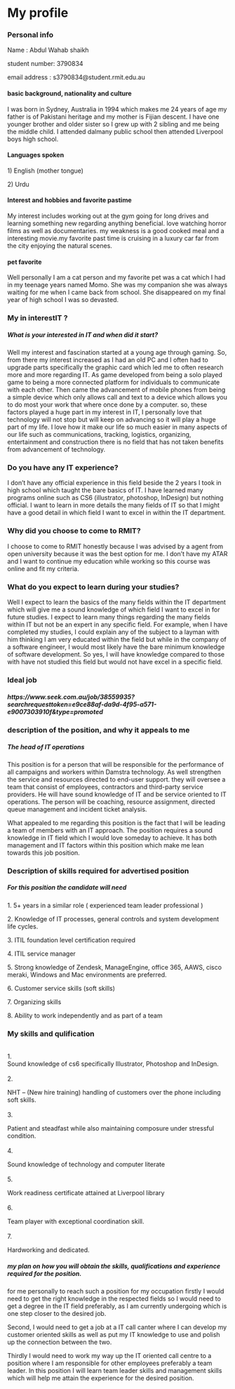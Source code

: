 <h1>My profile</h1>

<body><h3>Personal info</h3> 
<p>Name : Abdul Wahab shaikh</p>
<p>student number: 3790834</p>
<p>email address : s3790834@student.rmit.edu.au</p>
<p><h4>basic background, nationality and culture</p></h4>
<p>I was born in Sydney, Australia in 1994 which makes me 24 years of age my father is of Pakistani heritage and my mother is Fijian descent. I have one younger brother and older sister so I grew up with 2 sibling and me being the middle child. I attended dalmany public school then attended Liverpool boys high school. </p>
<p><h4>Languages spoken </p></h4>
<p>1) English  (mother tongue)</p>
<p>2) Urdu </p>
<p><h4>Interest and hobbies and favorite pastime </p></h4>
<p>My interest includes working out at the gym going for long drives and learning something new regarding anything beneficial. love watching horror films as well as documentaries. my weakness is a good cooked meal and a interesting movie.my favorite past time is cruising in a luxury car far from the city enjoying the natural scenes.</p>
<p><h4>pet favorite </p></h4>
Well personally I am a cat person and my favorite pet was a cat which I had in my teenage years named Momo. She was my companion she was always waiting for me when I came back from school. She disappeared on my final year of high school I was so devasted. </p></body>

<h3> My in interestIT ?</h3> 
<p><h5>What is your interested in IT and when did it start?</h5></p>

</P>Well my interest and fascination started at a young age through gaming. So, from there my interest increased as I had an old PC and I often had to upgrade parts specifically the graphic card which led me to often research more and more regarding IT. As game developed from being a solo played game to being a more connected platform for individuals to communicate with each other. Then came the advancement of mobile phones from being a simple device which only allows call and text to a device which allows you to do most your work that where once done by a computer. so, these factors played a huge part in my interest in IT, I personally love that technology will not stop but will keep on advancing so it will play a huge part of my life. I love how it make our life so much easier in many aspects of our life such as communications, tracking, logistics, organizing, entertainment and construction there is no field that has not taken benefits from advancement of technology.<P>

<h3><p>Do you have any IT experience?</p></h3>

I don’t have any official experience in this field beside the 2 years I took in high school which taught the bare basics of IT. I have learned many programs online such as CS6 (illustrator, photoshop, InDesign) but nothing official. I want to learn in more details the many fields of IT so that I might have a good detail in which field I want to excel in within the IT department.

<h3><p>Why did you choose to come to RMIT?</p></h3>

I choose to come to RMIT honestly because I was advised by a agent from open university because it was the best option for me. I don’t have my ATAR and I want to continue my education while working so this course was online and fit my criteria.

<h3><p>What do you expect to learn during your studies?</h3></p>

<p>Well I expect to learn the basics of the many fields within the IT department which will give me a sound knowledge of which field I want to excel in for future studies. I expect to learn many things regarding the many fields within IT but not be an expert in any specific field. For example, when I have completed my studies, I could explain any of the subject to a layman with him thinking I am very educated within the field but while in the company of a software engineer, I would most likely have the bare minimum knowledge of software development. So yes, I will have knowledge compared to those with have not studied this field but would not have excel in a specific field.</p>

<p><h3>Ideal job</h3></p>
<p><h5>https://www.seek.com.au/job/38559935?searchrequesttoken=e9ce88af-da9d-4f95-a571-e9007303910f&type=promoted</h5></p>

<h3><p>description of the position, and why it appeals to me</h3></p> 
<h5><p>The head of IT operations </h5></p>
<p>This position is for a person that will be responsible for the performance of all campaigns and workers within Damstra technology. As well strengthen the service and resources directed to end-user support. they will oversee a team that consist of employees, contractors and third-party service providers. He will have sound knowledge of IT and be service oriented to IT operations. The person will be coaching, resource assignment, directed queue management and incident ticket analysis.</p>
<p>What appealed to me regarding this position is the fact that I will be leading a team of members with an IT approach. The position requires a sound knowledge in IT field which I would love someday to achieve. It has both management and IT factors within this position which make me lean towards this job position.</p>

<h3><p>Description of skills required for advertised position</h3></p> 
<h5><p>For this position the candidate will need </h5></p>
<p>1.	5+ years in a similar role ( experienced team leader professional )</p>
<p>2.	Knowledge of IT processes, general controls and system development life cycles.</p>
<p>3.	ITIL foundation level certification required</p>
<p>4.	ITIL service manager </p>
<p>5.	Strong knowledge of Zendesk, ManageEngine, office 365, AAWS, cisco meraki, Windows and Mac environments are preferred.</p>
<p>6.	Customer service skills (soft skills)</p>
<p>7.	Organizing skills </p>
<p>8.	Ability to work independently and as part of a team</p>


<h3><p>My skills and qulification</h3></p>
<br>1.	<br>Sound knowledge of cs6 specifically Illustrator, Photoshop and InDesign.</br>
<br>2.	<p>NHT – (New hire training) handling of customers over the phone including soft skills.</br>
<br>3.	<p>Patient and steadfast while also maintaining composure under stressful condition.</br>
<br>4.	<p>Sound knowledge of technology and computer literate</br>
<br>5.	<p>Work readiness certificate attained at Liverpool library</br>
<br>6.	<p>Team player with exceptional coordination skill.</br>
<br>7.	<p>Hardworking and dedicated.</br>



<h5><p>my plan on how you will obtain the skills, qualifications and experience required for the position.</h5></p>

<p>for me personally to reach such a position for my occupation firstly I would need to get the right knowledge in the respected fields so I would need to get a degree in the IT field preferably, as I am currently undergoing which is one step closer to the desired job.</p>
Second, I would need to get a job at a IT call canter where I can develop my customer oriented skills as well as put my IT knowledge to use and polish up the connection between the two.</p>
<p>Thirdly I would need to work my way up the IT oriented call centre to a position where I am responsible for other employees preferably a team leader. In this position I will learn team leader skills and management skills which will help me attain the experience for the desired position.</p>
